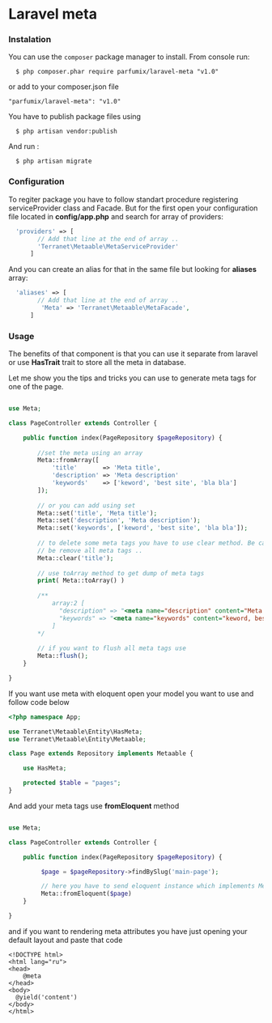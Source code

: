 # Laravel meta

### Instalation
You can use the `composer` package manager to install. From console run:

```
  $ php composer.phar require parfumix/laravel-meta "v1.0"
```

or add to your composer.json file

    "parfumix/laravel-meta": "v1.0"

You have to publish package files using

```
  $ php artisan vendor:publish
```

And run :

```
  $ php artisan migrate
```  

### Configuration

To regiter package you have to follow standart procedure registering serviceProvider class and Facade. But for the first open your configuration file located in **config/app.php** and search for array of providers:

```php
  'providers' => [
        // Add that line at the end of array ..
        'Terranet\Metaable\MetaServiceProvider'
      ]  
```

And you can create an alias for that in the same file but looking for **aliases** array:

```php
  'aliases' => [
        // Add that line at the end of array ..
         'Meta' => 'Terranet\Metaable\MetaFacade',
      ]  
```

### Usage

The benefits of that component is that you can use it separate from laravel or use **HasTrait** trait to store all the meta in database.

Let me show you the tips and tricks you can use to generate meta tags for one of the page.

```php

use Meta;

class PageController extends Controller {

    public function index(PageRepository $pageRepository) {
    
        //set the meta using an array
        Meta::fromArray([
            'title'       => 'Meta title',
            'description' => 'Meta description'
            'keywords'    => ['keword', 'best site', 'bla bla']
        ]);
        
        // or you can add using set 
        Meta::set('title', 'Meta title');
        Meta::set('description', 'Meta description');
        Meta::set('keywords', ['keword', 'best site', 'bla bla']);
        
        // to delete some meta tags you have to use clear method. Be careful if you will not send any argument will 
        // be remove all meta tags ..
        Meta::clear('title');
        
        // use toArray method to get dump of meta tags
        print( Meta::toArray() ) 
        
        /**
            array:2 [
              "description" => "<meta name="description" content="Meta description">"
              "keywords" => "<meta name="keywords" content="keword, best site, bla bla]"/>"
            ]
        */
        
        // if you want to flush all meta tags use 
        Meta::flush();
    }

}

```

If you want use meta with eloquent open your model you want to use and follow code below

```php
<?php namespace App;

use Terranet\Metaable\Entity\HasMeta;
use Terranet\Metaable\Entity\Metaable;

class Page extends Repository implements Metaable {

    use HasMeta;

    protected $table = "pages";
}
```

And add your meta tags use **fromEloquent** method


```php

use Meta;

class PageController extends Controller {

    public function index(PageRepository $pageRepository) {

         $page = $pageRepository->findBySlug('main-page');

         // here you have to send eloquent instance which implements Metaable contract .
         Meta::fromEloquent($page)
    }

}

```

and if you want to rendering meta attributes you have just opening your default layout and paste that code

```blade
<!DOCTYPE html>
<html lang="ru">
<head>
    @meta
</head>
<body>
  @yield('content')
</body>
</html>
```

